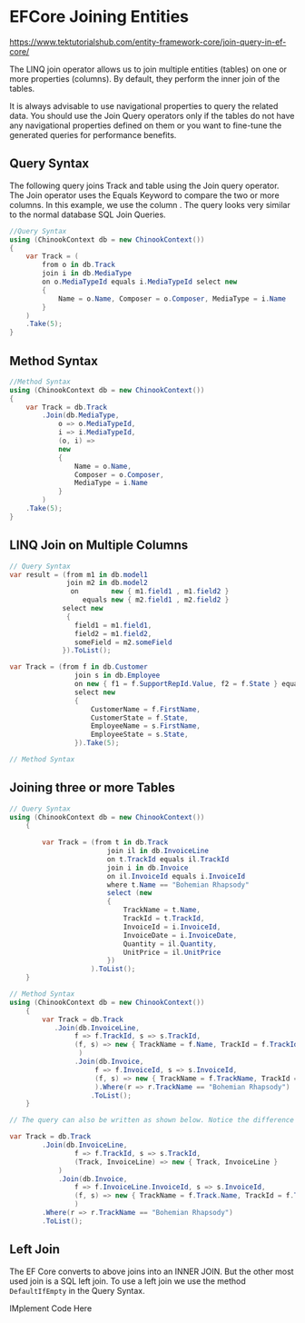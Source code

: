 # EFCore Joining Entities

https://www.tektutorialshub.com/entity-framework-core/join-query-in-ef-core/

The LINQ join operator allows us to join multiple entities (tables) on one or more properties (columns). By default, they perform the inner join of the tables.

It is always advisable to use navigational properties to query the related data. You should use the Join Query operators only if the tables do not have any navigational properties defined on them or you want to fine-tune the generated queries for performance benefits.

## Query Syntax

The following query joins Track and table using the Join query operator. The Join operator uses the Equals Keyword to compare the two or more columns. In this example, we use the column . The query looks very similar to the normal database SQL Join Queries.

```cs
//Query Syntax
using (ChinookContext db = new ChinookContext())
{
    var Track = (
        from o in db.Track
        join i in db.MediaType
        on o.MediaTypeId equals i.MediaTypeId select new
        {
            Name = o.Name, Composer = o.Composer, MediaType = i.Name
        }
    )
    .Take(5);
}
```

## Method Syntax

```cs
//Method Syntax
using (ChinookContext db = new ChinookContext())
{
    var Track = db.Track
        .Join(db.MediaType,
            o => o.MediaTypeId,
            i => i.MediaTypeId,
            (o, i) =>
            new
            {
                Name = o.Name,
                Composer = o.Composer,
                MediaType = i.Name
            }
        )
    .Take(5);
}
```

## LINQ Join on Multiple Columns

```cs
// Query Syntax
var result = (from m1 in db.model1
              join m2 in db.model2
               on        new { m1.field1 , m1.field2 } 
                  equals new { m2.field1 , m2.field2 }
             select new
              {
                field1 = m1.field1,
                field2 = m1.field2,
                someField = m2.someField
             }).ToList();

var Track = (from f in db.Customer
                join s in db.Employee
                on new { f1 = f.SupportRepId.Value, f2 = f.State } equals new { f1 = s.EmployeeId, f2 = s.State }
                select new
                {
                    CustomerName = f.FirstName,
                    CustomerState = f.State,
                    EmployeeName = s.FirstName,
                    EmployeeState = s.State,
                }).Take(5);             

// Method Syntax

```

## Joining three or more Tables

```cs
// Query Syntax
using (ChinookContext db = new ChinookContext())
    {
 
        var Track = (from t in db.Track
                        join il in db.InvoiceLine
                        on t.TrackId equals il.TrackId
                        join i in db.Invoice
                        on il.InvoiceId equals i.InvoiceId
                        where t.Name == "Bohemian Rhapsody"
                        select (new
                        {
                            TrackName = t.Name,
                            TrackId = t.TrackId,
                            InvoiceId = i.InvoiceId,
                            InvoiceDate = i.InvoiceDate,
                            Quantity = il.Quantity,
                            UnitPrice = il.UnitPrice
                        })
                    ).ToList(); 
    }

// Method Syntax
using (ChinookContext db = new ChinookContext())
    {
        var Track = db.Track
           .Join(db.InvoiceLine,
                f => f.TrackId, s => s.TrackId,
                (f, s) => new { TrackName = f.Name, TrackId = f.TrackId, InvoiceId = s.InvoiceId, Quantity = s.Quantity, UnitPrice = s.UnitPrice }
                 )
                .Join(db.Invoice,
                     f => f.InvoiceId, s => s.InvoiceId,
                     (f, s) => new { TrackName = f.TrackName, TrackId = f.TrackId, InvoiceId = f.InvoiceId, InvoiceDate = s.InvoiceDate, Quantity = f.Quantity, UnitPrice = f.UnitPrice }
                     ).Where(r => r.TrackName == "Bohemian Rhapsody")
                    .ToList();
    }

// The query can also be written as shown below. Notice the difference in projection of the first join and this one.

var Track = db.Track
        .Join(db.InvoiceLine,
                f => f.TrackId, s => s.TrackId,
                (Track, InvoiceLine) => new { Track, InvoiceLine }       //Projecting entire row from both tables
            )
            .Join(db.Invoice,
                f => f.InvoiceLine.InvoiceId, s => s.InvoiceId,
                (f, s) => new { TrackName = f.Track.Name, TrackId = f.Track.TrackId, InvoiceId = f.InvoiceLine.InvoiceId, InvoiceDate = s.InvoiceDate, Quantity = f.InvoiceLine.Quantity, UnitPrice = f.InvoiceLine.UnitPrice }
                )
        .Where(r => r.TrackName == "Bohemian Rhapsody")
        .ToList();

```

## Left Join

The EF Core converts to above joins into an INNER JOIN. But the other most used join is a SQL left join. To use a left join we use the method `DefaultIfEmpty` in the Query Syntax.


IMplement Code Here